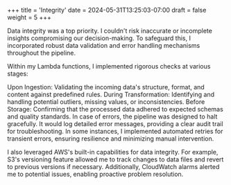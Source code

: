 +++
title = 'Integrity'
date = 2024-05-31T13:25:03-07:00
draft = false
weight = 5
+++

Data integrity was a top priority. I couldn't risk inaccurate or incomplete insights compromising our decision-making. To safeguard this, I incorporated robust data validation and error handling mechanisms throughout the pipeline.

Within my Lambda functions, I implemented rigorous checks at various stages:

Upon Ingestion: Validating the incoming data's structure, format, and content against predefined rules.
During Transformation: Identifying and handling potential outliers, missing values, or inconsistencies.
Before Storage: Confirming that the processed data adhered to expected schemas and quality standards.
In case of errors, the pipeline was designed to halt gracefully. It would log detailed error messages, providing a clear audit trail for troubleshooting. In some instances, I implemented automated retries for transient errors, ensuring resilience and minimizing manual intervention.

I also leveraged AWS's built-in capabilities for data integrity. For example, S3's versioning feature allowed me to track changes to data files and revert to previous versions if necessary. Additionally, CloudWatch alarms alerted me to potential issues, enabling proactive problem resolution.
